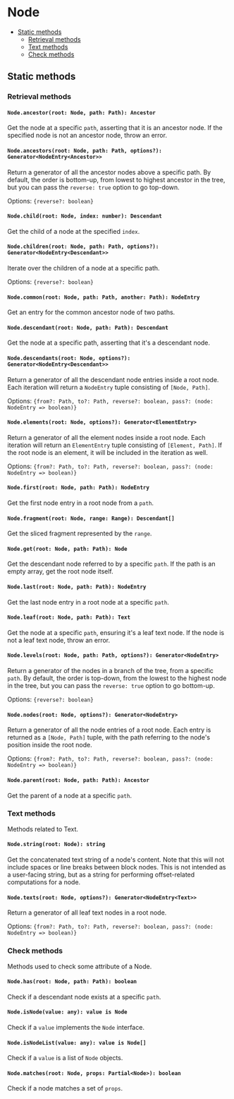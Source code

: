 # Node

- [Static methods](node.md#static-methods)
  - [Retrieval methods](node.md#retrieval-methods)
  - [Text methods](node.md#text-methods)
  - [Check methods](node.md#check-methods)

## Static methods

### Retrieval methods

#### `Node.ancestor(root: Node, path: Path): Ancestor`

Get the node at a specific `path`, asserting that it is an ancestor node. If the specified node is not an ancestor node, throw an error.

#### `Node.ancestors(root: Node, path: Path, options?): Generator<NodeEntry<Ancestor>>`

Return a generator of all the ancestor nodes above a specific path. By default, the order is bottom-up, from lowest to highest ancestor in the tree, but you can pass the `reverse: true` option to go top-down.

Options: `{reverse?: boolean}`

#### `Node.child(root: Node, index: number): Descendant`

Get the child of a node at the specified `index`.

#### `Node.children(root: Node, path: Path, options?): Generator<NodeEntry<Descendant>>`

Iterate over the children of a node at a specific path.

Options: `{reverse?: boolean}`

#### `Node.common(root: Node, path: Path, another: Path): NodeEntry`

Get an entry for the common ancestor node of two paths.

#### `Node.descendant(root: Node, path: Path): Descendant`

Get the node at a specific path, asserting that it's a descendant node.

#### `Node.descendants(root: Node, options?): Generator<NodeEntry<Descendant>>`

Return a generator of all the descendant node entries inside a root node. Each iteration will return a `NodeEntry` tuple consisting of `[Node, Path]`.

Options: `{from?: Path, to?: Path, reverse?: boolean, pass?: (node: NodeEntry => boolean)}`

#### `Node.elements(root: Node, options?): Generator<ElementEntry>`

Return a generator of all the element nodes inside a root node. Each iteration will return an `ElementEntry` tuple consisting of `[Element, Path]`. If the root node is an element, it will be included in the iteration as well.

Options: `{from?: Path, to?: Path, reverse?: boolean, pass?: (node: NodeEntry => boolean)}`

#### `Node.first(root: Node, path: Path): NodeEntry`

Get the first node entry in a root node from a `path`.

#### `Node.fragment(root: Node, range: Range): Descendant[]`

Get the sliced fragment represented by the `range`.

#### `Node.get(root: Node, path: Path): Node`

Get the descendant node referred to by a specific `path`. If the path is an empty array, get the root node itself.

#### `Node.last(root: Node, path: Path): NodeEntry`

Get the last node entry in a root node at a specific `path`.

#### `Node.leaf(root: Node, path: Path): Text`

Get the node at a specific `path`, ensuring it's a leaf text node. If the node is not a leaf text node, throw an error.

#### `Node.levels(root: Node, path: Path, options?): Generator<NodeEntry>`

Return a generator of the nodes in a branch of the tree, from a specific `path`. By default, the order is top-down, from the lowest to the highest node in the tree, but you can pass the `reverse: true` option to go bottom-up.

Options: `{reverse?: boolean}`

#### `Node.nodes(root: Node, options?): Generator<NodeEntry>`

Return a generator of all the node entries of a root node. Each entry is returned as a `[Node, Path]` tuple, with the path referring to the node's position inside the root node.

Options: `{from?: Path, to?: Path, reverse?: boolean, pass?: (node: NodeEntry => boolean)}`

#### `Node.parent(root: Node, path: Path): Ancestor`

Get the parent of a node at a specific `path`.

### Text methods

Methods related to Text.

#### `Node.string(root: Node): string`

Get the concatenated text string of a node's content. Note that this will not include spaces or line breaks between block nodes. This is not intended as a user-facing string, but as a string for performing offset-related computations for a node.

#### `Node.texts(root: Node, options?): Generator<NodeEntry<Text>>`

Return a generator of all leaf text nodes in a root node.

Options: `{from?: Path, to?: Path, reverse?: boolean, pass?: (node: NodeEntry => boolean)}`

### Check methods

Methods used to check some attribute of a Node.

#### `Node.has(root: Node, path: Path): boolean`

Check if a descendant node exists at a specific `path`.

#### `Node.isNode(value: any): value is Node`

Check if a `value` implements the `Node` interface.

#### `Node.isNodeList(value: any): value is Node[]`

Check if a `value` is a list of `Node` objects.

#### `Node.matches(root: Node, props: Partial<Node>): boolean`

Check if a node matches a set of `props`.
